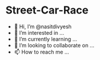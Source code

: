 # Street-Car-Race



- 👋 Hi, I’m @nasitdivyesh
- 👀 I’m interested in ...
- 🌱 I’m currently learning ...
- 💞️ I’m looking to collaborate on ...
- 📫 How to reach me ...
